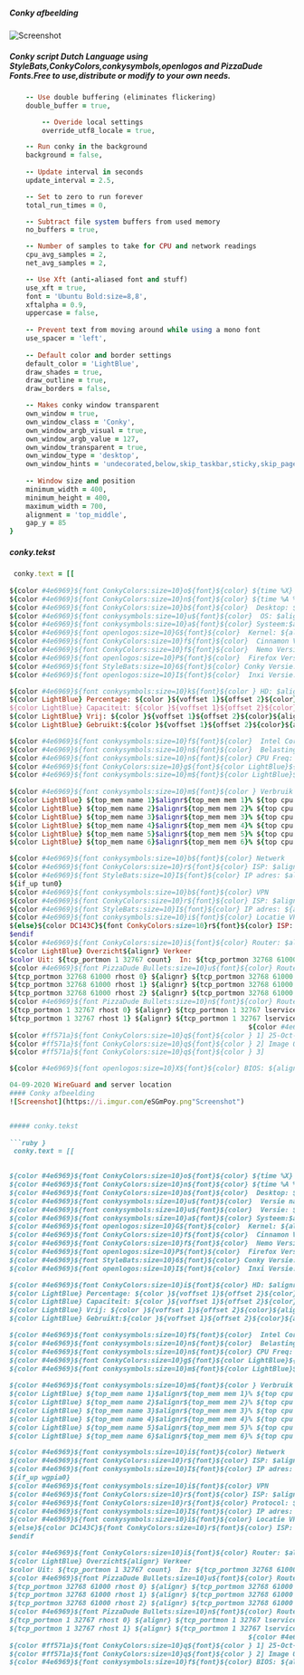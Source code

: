 ##### Conky afbeelding
![Screenshot](https://i.imgur.com/3FcACYm.png"Screenshot")




##### Conky script Dutch Language using StyleBats,ConkyColors,conkysymbols,openlogos and PizzaDude Fonts.Free to use,distribute or modify to your own needs.

```ruby conky.config = {
	-- Use double buffering (eliminates flickering)
	double_buffer = true,

        -- Overide local settings
        override_utf8_locale = true,

	-- Run conky in the background
	background = false,
  
	-- Update interval in seconds
	update_interval = 2.5,

	-- Set to zero to run forever
	total_run_times = 0,

	-- Subtract file system buffers from used memory
	no_buffers = true,

	-- Number of samples to take for CPU and network readings
	cpu_avg_samples = 2,
	net_avg_samples = 2,

	-- Use Xft (anti-aliased font and stuff)
	use_xft = true,
	font = 'Ubuntu Bold:size=8,8',
	xftalpha = 0.9,
	uppercase = false,
  
	-- Prevent text from moving around while using a mono font
	use_spacer = 'left',
  
	-- Default color and border settings
	default_color = 'LightBlue',
	draw_shades = true,
	draw_outline = true,
	draw_borders = false,

	-- Makes conky window transparent
	own_window = true,
	own_window_class = 'Conky',
	own_window_argb_visual = true,
	own_window_argb_value = 127,
	own_window_transparent = true,
	own_window_type = 'desktop', 
	own_window_hints = 'undecorated,below,skip_taskbar,sticky,skip_pager',
  
	-- Window size and position
	minimum_width = 400,
	minimum_height = 400,
	maximum_width = 700,
    alignment = 'top_middle',
    gap_y = 85
}
```    
##### conky.tekst   
    
```ruby }
 conky.text = [[
                                                           
${color #4e6969}${font ConkyColors:size=10}o${font}${color} ${time %X}
${color #4e6969}${font ConkyColors:size=10}n${font}${color} ${time %A %x Week %V}
${color #4e6969}${font ConkyColors:size=10}b${font}${color}  Desktop: ${alignr}$nodename_short
${color #4e6969}${font conkysymbols:size=10}u${font}${color}  OS: $alignr${execi 3600 lsb_release -d -s}
${color #4e6969}${font conkysymbols:size=10}a${font}${color} Systeem:$alignr$sysname $machine
${color #4e6969}${font openlogos:size=10}G${font}${color}  Kernel: ${alignr}${kernel}
${color #4e6969}${font ConkyColors:size=10}f${font}${color}  Cinnamon Versie: $alignr${execi 3600 cinnamon --version}
${color #4e6969}${font ConkyColors:size=10}f${font}${color}  Nemo Versie: $alignr${execi 3600 nemo --version}
${color #4e6969}${font openlogos:size=10}P${font}${color}  Firefox Versie: $alignr${execi 3600 firefox --version}
${color #4e6969}${font StyleBats:size=10}6${font}${color} Conky Versie:${alignr}${conky_version}
${color #4e6969}${font openlogos:size=10}I${font}${color}  Inxi Versie: $alignr${execi 3600 inxi --version}

${color #4e6969}${font conkysymbols:size=10}k${font}${color } HD: $alignr Seagate 1000GB
${color LightBlue} Percentage: ${color }${voffset 1}${offset 2}${color}${alignr}${fs_used_perc /}%
${color LightBlue} Capaciteit: ${color }${voffset 1}${offset 2}${color}${alignr}${fs_size /}
${color LightBlue} Vrij: ${color }${voffset 1}${offset 2}${color}${alignr}${fs_free }
${color LightBlue} Gebruikt:${color }${voffset 1}${offset 2}${color}${alignr}${fs_used }

${color #4e6969}${font conkysymbols:size=10}f${font}${color}  Intel Core: $alignr i5-7600 ${freq_g}GHz
${color #4e6969}${font conkysymbols:size=10}n${font}${color}  Belasting: ${loadavg} ${alignr}$cpu%
${color #4e6969}${font conkysymbols:size=10}n${font}${color} CPU Freq: ${alignr} ${freq}MHz
${color #4e6969}${font ConkyColors:size=10}g${font}${color LightBlue}${voffset -2} RAM geheugen: ${color  }${voffset 1}${offset 2}${color}${alignr}${memmax}
${color #4e6969}${font conkysymbols:size=10}m${font}${color LightBlue}${voffset -2} In gebruik:${color  }${voffset 1}${offset 2}${color}${alignr}${mem}
 
${color #4e6969}${font conkysymbols:size=10}m${font}${color } Verbruik Applicaties
${color LightBlue} ${top_mem name 1}$alignr${top_mem mem 1}% ${top cpu 1}% 
${color LightBlue} ${top_mem name 2}$alignr${top_mem mem 2}% ${top cpu 2}%
${color LightBlue} ${top_mem name 3}$alignr${top_mem mem 3}% ${top cpu 3}%
${color LightBlue} ${top_mem name 4}$alignr${top_mem mem 4}% ${top cpu 4}%
${color LightBlue} ${top_mem name 5}$alignr${top_mem mem 5}% ${top cpu 5}%
${color LightBlue} ${top_mem name 6}$alignr${top_mem mem 6}% ${top cpu 6}%

${color #4e6969}${font conkysymbols:size=10}b${font}${color} Netwerk
${color #4e6969}${font ConkyColors:size=10}r${font}${color} ISP: $alignr KPN
${color #4e6969}${font StyleBats:size=10}I${font}${color} IP adres: $alignr ${addr enp1s0}
${if_up tun0}
${color #4e6969}${font conkysymbols:size=10}b${font}${color} VPN
${color #4e6969}${font ConkyColors:size=10}r${font}${color} ISP: $alignr PIA
${color #4e6969}${font StyleBats:size=10}I${font}${color} IP adres: ${alignr}${execi 60 curl ipinfo.io/ip 2>/dev/null}
${color #4e6969}${font conkysymbols:size=10}i${font}${color} Locatie VPN Server: $alignr${execi 9001 wget -qO- ipinfo.io 2> /dev/null | grep -oP '(?<="city": ")(\w+)'} - ${execi 9001 wget -qO- ipinfo.io 2> /dev/null | grep -oP '(?<="region": ")(\w+)'} - ${execi 9001 wget -qO- ipinfo.io 2> /dev/null | grep -oP '(?<="country": ")(\w+)'}   
${else}${color DC143C}${font ConkyColors:size=10}r${font}${color} ISP: $alignr PIA-VPN Verbroken
$endif
${color #4e6969}${font ConkyColors:size=10}i${font}${color} Router: $alignr H368N Experiabox V9 
${color LightBlue} Overzicht${alignr} Verkeer
$color Uit: ${tcp_portmon 1 32767 count}  In: ${tcp_portmon 32768 61000 count}${alignr} Totaal: ${tcp_portmon 1 65535 count}
${color #4e6969}${font PizzaDude Bullets:size=10}u${font}${color} Router-In ${alignr} Protocol$color
${tcp_portmon 32768 61000 rhost 0} ${alignr} ${tcp_portmon 32768 61000 rservice 0}
${tcp_portmon 32768 61000 rhost 1} ${alignr} ${tcp_portmon 32768 61000 rservice 1}
${tcp_portmon 32768 61000 rhost 2} ${alignr} ${tcp_portmon 32768 61000 rservice 2}
${color #4e6969}${font PizzaDude Bullets:size=10}n${font}${color} Router-Uit ${alignr}Protocol$color
${tcp_portmon 1 32767 rhost 0} ${alignr} ${tcp_portmon 1 32767 lservice 0}
${tcp_portmon 1 32767 rhost 1} ${alignr} ${tcp_portmon 1 32767 lservice 1}
                                                           ${color #4e6969}${font ConkyColors:size=15}c${font}${color}  
${color #ff571a}${font ConkyColors:size=10}q${font}${color } 1] 25-Oct-2020 Pia Vpn verlengen met 2 jaar 
${color #ff571a}${font ConkyColors:size=10}q${font}${color } 2] Image OSMC RPI-4 maand ?-2020
${color #ff571a}${font ConkyColors:size=10}q${font}${color } 3] 

${color #4e6969}${font openlogos:size=10}X${font}${color} BIOS: ${alignr}${execi 3600 inxi -xx-M}

04-09-2020 WireGuard and server location
#### Conky afbeelding
![Screenshot](https://i.imgur.com/eSGmPoy.png"Screenshot")


##### conky.tekst   
    
```ruby }
 conky.text = [[

                                                           
${color #4e6969}${font ConkyColors:size=10}o${font}${color} ${time %X}
${color #4e6969}${font ConkyColors:size=10}n${font}${color} ${time %A %d-%m-%Y Week %V}
${color #4e6969}${font ConkyColors:size=10}b${font}${color}  Desktop: ${alignr}$nodename_short
${color #4e6969}${font conkysymbols:size=10}u${font}${color}  Versie naam: $alignr${execi 3600 lsb_release -c -s}
${color #4e6969}${font conkysymbols:size=10}u${font}${color}  Versie: $alignr${execi 3600 lsb_release -d -s}
${color #4e6969}${font conkysymbols:size=10}a${font}${color} Systeem:$alignr$sysname $machine
${color #4e6969}${font openlogos:size=10}G${font}${color}  Kernel: ${alignr}${kernel}
${color #4e6969}${font ConkyColors:size=10}f${font}${color}  Cinnamon Versie: $alignr${execi 3600 cinnamon --version}
${color #4e6969}${font ConkyColors:size=10}f${font}${color}  Nemo Versie: $alignr${execi 3600 nemo --version}
${color #4e6969}${font openlogos:size=10}P${font}${color}  Firefox Versie: $alignr${execi 3600 firefox --version}
${color #4e6969}${font StyleBats:size=10}6${font}${color} Conky Versie:${alignr}${conky_version}
${color #4e6969}${font openlogos:size=10}I${font}${color}  Inxi Versie: $alignr${execi 3600 inxi --version}

${color #4e6969}${font ConkyColors:size=10}i${font}${color} HD: $alignr Seagate 1000GB
${color LightBlue} Percentage: ${color }${voffset 1}${offset 2}${color}${alignr}${fs_used_perc /}%
${color LightBlue} Capaciteit: ${color }${voffset 1}${offset 2}${color}${alignr}${fs_size /}
${color LightBlue} Vrij: ${color }${voffset 1}${offset 2}${color}${alignr}${fs_free }
${color LightBlue} Gebruikt:${color }${voffset 1}${offset 2}${color}${alignr}${fs_used }

${color #4e6969}${font conkysymbols:size=10}f${font}${color}  Intel Core: $alignr i5-7600 ${freq_g}GHz
${color #4e6969}${font conkysymbols:size=10}n${font}${color}  Belasting: ${loadavg} ${alignr}$cpu%
${color #4e6969}${font conkysymbols:size=10}n${font}${color} CPU Freq: ${alignr} ${freq}MHz
${color #4e6969}${font ConkyColors:size=10}g${font}${color LightBlue}${voffset -2} RAM geheugen: ${color  }${voffset 1}${offset 2}${color}${alignr}${memmax}
${color #4e6969}${font conkysymbols:size=10}m${font}${color LightBlue}${voffset -2} In gebruik:${color  }${voffset 1}${offset 2}${color}${alignr}${mem}
 
${color #4e6969}${font conkysymbols:size=10}m${font}${color } Verbruik Applicaties
${color LightBlue} ${top_mem name 1}$alignr${top_mem mem 1}% ${top cpu 1}% 
${color LightBlue} ${top_mem name 2}$alignr${top_mem mem 2}% ${top cpu 2}%
${color LightBlue} ${top_mem name 3}$alignr${top_mem mem 3}% ${top cpu 3}%
${color LightBlue} ${top_mem name 4}$alignr${top_mem mem 4}% ${top cpu 4}%
${color LightBlue} ${top_mem name 5}$alignr${top_mem mem 5}% ${top cpu 5}%
${color LightBlue} ${top_mem name 6}$alignr${top_mem mem 6}% ${top cpu 6}%

${color #4e6969}${font conkysymbols:size=10}i${font}${color} Netwerk
${color #4e6969}${font ConkyColors:size=10}r${font}${color} ISP: $alignr KPN
${color #4e6969}${font conkysymbols:size=10}I${font}${color} IP adres: $alignr ${addr enp1s0}
${if_up wgpia0}
${color #4e6969}${font conkysymbols:size=10}i${font}${color} VPN
${color #4e6969}${font ConkyColors:size=10}r${font}${color} ISP: $alignr PIA 
${color #4e6969}${font ConkyColors:size=10}r${font}${color} Protocol: $alignr WireGuard
${color #4e6969}${font conkysymbols:size=10}I${font}${color} IP adres: ${alignr}${execi 60 curl -s ipinfo.io/ip}
${color #4e6969}${font conkysymbols:size=10}i${font}${color} Locatie VPN Server: $alignr${execi 60 wget -qO- ipinfo.io 2> /dev/null | grep -oP '(?<="city": ")(\w+)'} - ${execi 60 wget -qO- ipinfo.io 2> /dev/null | grep -oP '(?<="region": ")(\w+)'} - ${execi 60 wget -qO- ipinfo.io 2> /dev/null | grep -oP '(?<="country": ")(\w+)'} 
${else}${color DC143C}${font ConkyColors:size=10}r${font}${color} ISP: $alignr PIA-VPN Verbroken/Sluimerstand
$endif

${color #4e6969}${font ConkyColors:size=10}i${font}${color} Router: $alignr H368N Experiabox V9 
${color LightBlue} Overzicht${alignr} Verkeer
$color Uit: ${tcp_portmon 1 32767 count}  In: ${tcp_portmon 32768 61000 count}${alignr} Totaal: ${tcp_portmon 1 65535 count}
${color #4e6969}${font PizzaDude Bullets:size=10}u${font}${color} Router-In ${alignr} Protocol$color
${tcp_portmon 32768 61000 rhost 0} ${alignr} ${tcp_portmon 32768 61000 rservice 0}
${tcp_portmon 32768 61000 rhost 1} ${alignr} ${tcp_portmon 32768 61000 rservice 1}
${tcp_portmon 32768 61000 rhost 2} ${alignr} ${tcp_portmon 32768 61000 rservice 2}
${color #4e6969}${font PizzaDude Bullets:size=10}n${font}${color} Router-Uit ${alignr}Protocol$color
${tcp_portmon 1 32767 rhost 0} ${alignr} ${tcp_portmon 1 32767 lservice 0}
${tcp_portmon 1 32767 rhost 1} ${alignr} ${tcp_portmon 1 32767 lservice 1}
                                                           ${color #4e6969}${font ConkyColors:size=15}c${font}${color}  
${color #ff571a}${font ConkyColors:size=10}q${font}${color } 1] 25-Oct-2020 Pia Vpn verlengen met 2 jaar 
${color #ff571a}${font ConkyColors:size=10}q${font}${color } 2] Image OSMC RPI-4 maand ?-2020
${color #4e6969}${font conkysymbols:size=10}f${font}${color} BIOS: ${alignr}${execi 3600 inxi -xx-M}





































































































]]




























































































]]
```
